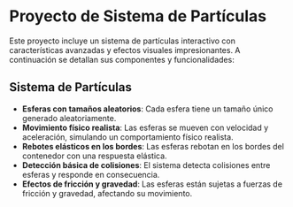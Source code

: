 # Proyecto de Sistema de Partículas

Este proyecto incluye un sistema de partículas interactivo con características avanzadas y efectos visuales impresionantes. A continuación se detallan sus componentes y funcionalidades:

## Sistema de Partículas

- **Esferas con tamaños aleatorios**: Cada esfera tiene un tamaño único generado aleatoriamente.
- **Movimiento físico realista**: Las esferas se mueven con velocidad y aceleración, simulando un comportamiento físico realista.
- **Rebotes elásticos en los bordes**: Las esferas rebotan en los bordes del contenedor con una respuesta elástica.
- **Detección básica de colisiones**: El sistema detecta colisiones entre esferas y responde en consecuencia.
- **Efectos de fricción y gravedad**: Las esferas están sujetas a fuerzas de fricción y gravedad, afectando su movimiento.
